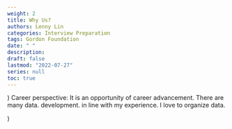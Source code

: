 ```yaml
---
weight: 2
title: Why Us?
authors: Lenny Lin
categories: Interview Preparation
tags: Gordon Foundation
date: " "
description: 
draft: false
lastmod: "2022-07-27"
series: null
toc: true
---
```



) Career perspective: It is an opportunity of career advancement.  There are many data.  development. in line with my experience. I love to organize data.  

) 